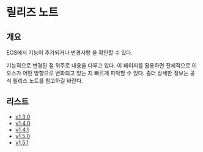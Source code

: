 # 릴리즈 노트

## 개요

EOS에서 기능이 추가되거나 변경사항 을 확인할 수 있다.

기능적으로 변경된 점 위주로 내용을 다루고 있다. 이 페이지를 활용하면 전체적으로 이오스가 어떤 방향으로 변화되고 있는 지 빠르게 파악할 수 있다. 좀더 상세한 정보는 공식 릴리스 노트를 참고하길 바란다.

## 리스트

* [v1.3.0](v1.3.0.md)
* [v1.4.0](v1.4.0.md)
* [v1.4.1](v1.4.1.md)
* [v1.5.0](v1.5.0.md)
* [v1.5.1](v1.5.1.md)

